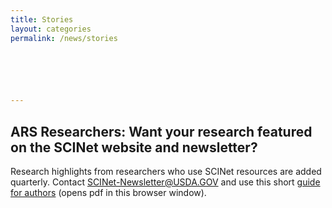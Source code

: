 ```yaml
---
title: Stories
layout: categories
permalink: /news/stories

 




---
```


## ARS Researchers: Want your research featured on the SCINet website and newsletter?

Research highlights from researchers who use SCINet resources are added quarterly. Contact [SCINet-Newsletter@USDA.GOV](mailto:SCINet-Newsletter@USDA.GOV?subject=research%20highlight) and use this short [guide for authors](/assets/pdf/research-highlights/Guide-for-SCINet-Research-Highlight-Authors.pdf) (opens pdf in this browser window).

<br>
<br>
